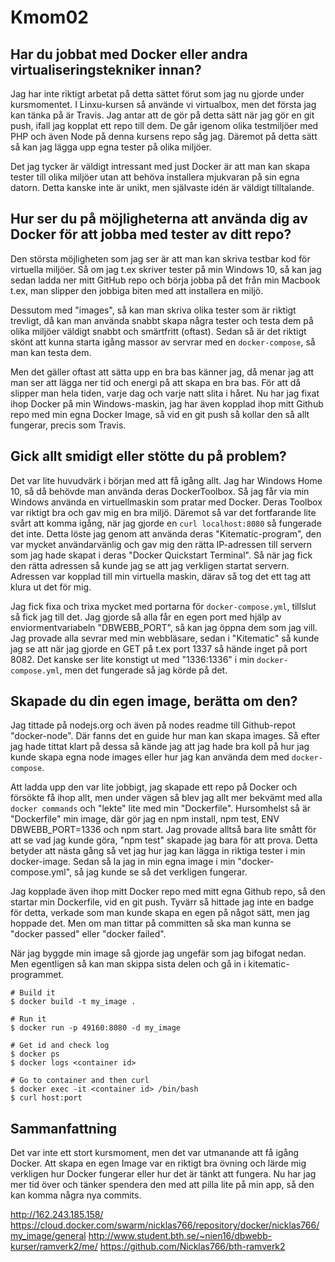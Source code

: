 # Kmom02


## Har du jobbat med Docker eller andra virtualiseringstekniker innan?

Jag har inte riktigt arbetat på detta sättet förut som jag nu gjorde under kursmomentet.
I Linxu-kursen så använde vi virtualbox, men det första jag kan tänka på är Travis.
Jag antar att de gör på detta sätt när jag gör en git push, ifall jag kopplat ett repo till dem.
De går igenom olika testmiljöer med PHP och även Node på denna kursens repo såg jag.
Däremot på detta sätt så kan jag lägga upp egna tester på olika miljöer.

Det jag tycker är väldigt intressant med just Docker är att man kan skapa tester till
olika miljöer utan att behöva installera mjukvaran på sin egna datorn. Detta kanske inte
är unikt, men självaste idén är väldigt tilltalande.


## Hur ser du på möjligheterna att använda dig av Docker för att jobba med tester av ditt repo?

Den största möjligheten som jag ser är att man kan skriva testbar kod för virtuella miljöer.
Så om jag t.ex skriver tester på min Windows 10, så kan jag sedan ladda ner mitt GitHub repo och
börja jobba på det från min Macbook t.ex, man slipper den jobbiga biten med att installera en miljö.

Dessutom med "images", så kan man skriva olika tester som är riktigt trevligt, då kan man använda
snabbt skapa några tester och testa dem på olika miljöer väldigt snabbt och smärtfritt (oftast).
Sedan så är det riktigt skönt att kunna starta igång massor av servrar med en `docker-compose`,
så man kan testa dem.

Men det gäller oftast att sätta upp en bra bas känner jag, då menar jag att man ser att lägga ner
tid och energi på att skapa en bra bas. För att då slipper man hela tiden, varje dag och varje natt slita i håret.
Nu har jag fixat ihop Docker på min Windows-maskin, jag har även kopplad ihop mitt Github repo med min egna
Docker Image, så vid en git push så kollar den så allt fungerar, precis som Travis.

## Gick allt smidigt eller stötte du på problem?

Det var lite huvudvärk i början med att få igång allt. Jag har Windows Home 10,
så då behövde man använda deras DockerToolbox. Så jag får via min Windows använda en virtuellmaskin
som pratar med Docker. Deras Toolbox var riktigt bra och gav mig en bra miljö. Däremot så
var det fortfarande lite svårt att komma igång, när jag gjorde en `curl localhost:8080` så
fungerade det inte. Detta löste jag genom att använda deras "Kitematic-program", den var mycket användarvänlig och
gav mig den rätta IP-adressen till servern som jag hade skapat i deras "Docker Quickstart Terminal". Så när jag
fick den rätta adressen så kunde jag se att jag verkligen startat servern. Adressen var kopplad till min virtuella maskin,
därav så tog det ett tag att klura ut det för mig.

Jag fick fixa och trixa mycket med portarna för `docker-compose.yml`, tillslut så fick jag till det. Jag gjorde så
alla får en egen port med hjälp av enviormentvariabeln "DBWEBB_PORT", så kan jag öppna dem som jag vill. Jag provade alla sevrar med min webbläsare,
sedan i "Kitematic" så kunde jag se att när jag gjorde en GET på t.ex port 1337 så hände inget på port 8082. Det kanske
ser lite konstigt ut med "1336:1336" i min `docker-compose.yml`, men det fungerade så jag körde på det.

## Skapade du din egen image, berätta om den?

Jag tittade på nodejs.org och även på nodes readme till Github-repot "docker-node".
Där fanns det en guide hur man kan skapa images. Så efter jag hade tittat klart på dessa så kände jag att jag hade
bra koll på hur jag kunde skapa egna node images eller hur jag kan använda dem med `docker-compose`.

Att ladda upp den var lite jobbigt, jag skapade ett repo på Docker och försökte få ihop allt, men
under vägen så blev jag allt mer bekvämt med alla `docker commands` och "lekte" lite med min "Dockerfile".
Hursomhelst så är "Dockerfile" min image,  där gör jag en npm install, npm test, ENV DBWEBB_PORT=1336 och
npm start. Jag provade alltså bara lite smått för att se vad jag kunde göra, "npm test" skapade
jag bara för att prova. Detta betyder att nästa gång så vet jag hur jag kan lägga in riktiga tester
i min docker-image. Sedan så la jag in min egna image i min "docker-compose.yml", så jag kunde se så det verkligen fungerar.

Jag kopplade även ihop mitt Docker repo med mitt egna Github repo, så den startar min Dockerfile, vid
en git push. Tyvärr så hittade jag inte en badge för detta, verkade som man kunde skapa en egen på något
sätt, men jag hoppade det. Men om man tittar på committen så ska man kunna se "docker passed" eller "docker failed".

När jag byggde min image så gjorde jag ungefär som jag bifogat nedan. Men egentligen så kan man skippa sista delen
och gå in i kitematic-programmet.

```
# Build it
$ docker build -t my_image .

# Run it
$ docker run -p 49160:8080 -d my_image

# Get id and check log
$ docker ps
$ docker logs <container id>

# Go to container and then curl
$ docker exec -it <container id> /bin/bash
$ curl host:port
```

## Sammanfattning

Det var inte ett stort kursmoment, men det var utmanande att få igång Docker. Att
skapa en egen Image var en riktigt bra övning och lärde mig verkligen hur Docker fungerar
eller hur det är tänkt att fungera. Nu har jag mer tid över och tänker spendera den med att
pilla lite på min app, så den kan komma några nya commits.

http://162.243.185.158/
https://cloud.docker.com/swarm/nicklas766/repository/docker/nicklas766/my_image/general
http://www.student.bth.se/~nien16/dbwebb-kurser/ramverk2/me/
https://github.com/Nicklas766/bth-ramverk2
